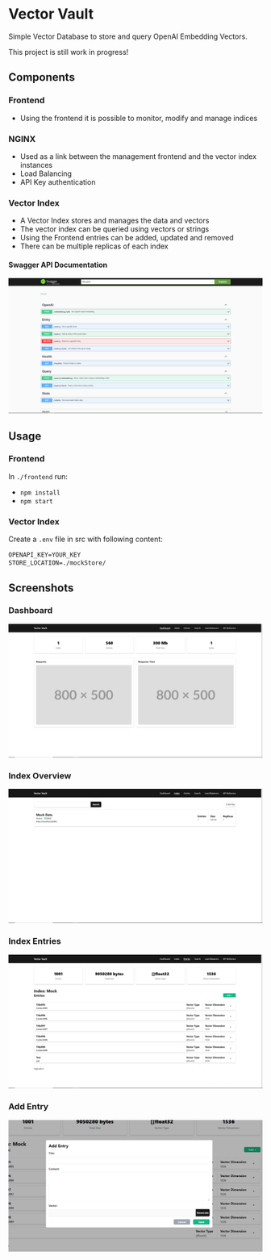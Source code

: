 # Vector Vault

Simple Vector Database to store and query OpenAI Embedding Vectors.

This project is still work in progress!

## Components

### Frontend

- Using the frontend it is possible to monitor, modify and manage indices

### NGINX

- Used as a link between the management frontend and the vector index instances
- Load Balancing
- API Key authentication

### Vector Index

- A Vector Index stores and manages the data and vectors
- The vector index can be queried using vectors or strings
- Using the Frontend entries can be added, updated and removed
- There can be multiple replicas of each index

#### Swagger API Documentation
![swagger](https://raw.githubusercontent.com/SK4P3/vector-vault/master/docs/images/swagger.png)

## Usage

### Frontend

In `./frontend` run:

- `npm install`
- `npm start`

### Vector Index

Create a `.env` file in src with following content:

```
OPENAPI_KEY=YOUR_KEY
STORE_LOCATION=./mockStore/
```

## Screenshots

### Dashboard
![dashboard](https://raw.githubusercontent.com/SK4P3/vector-vault/master/docs/images/dashboard.png)
### Index Overview
![dashboard](https://raw.githubusercontent.com/SK4P3/vector-vault/master/docs/images/indices.png)
### Index Entries
![dashboard](https://raw.githubusercontent.com/SK4P3/vector-vault/master/docs/images/entries.png)
### Add Entry
![dashboard](https://raw.githubusercontent.com/SK4P3/vector-vault/master/docs/images/addEntry.png)